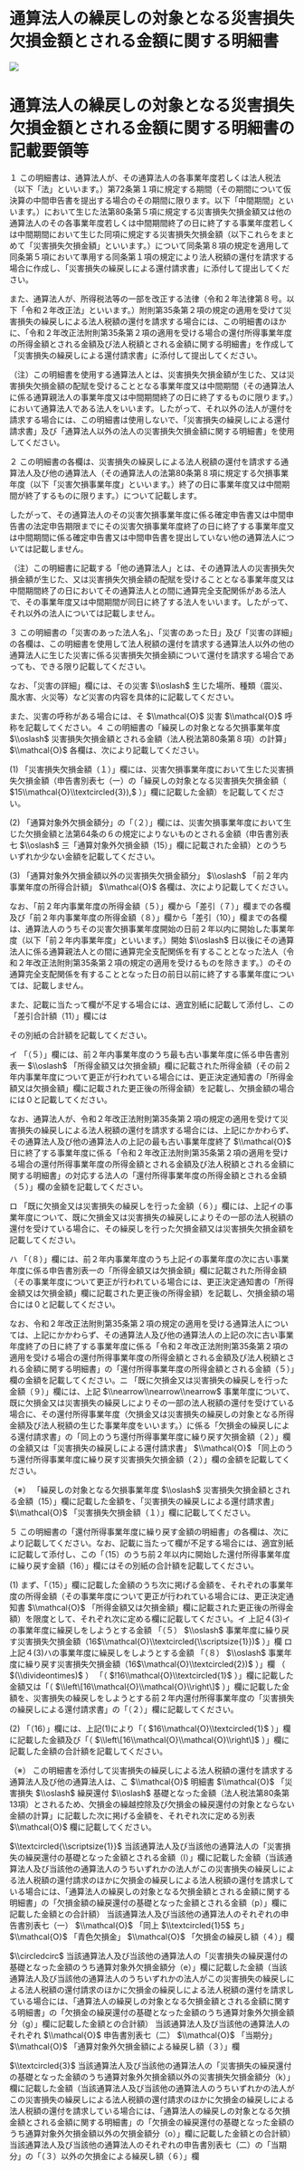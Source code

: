 # 通算法人の繰戻しの対象となる災害損失欠損金額とされる金額に関する明細書

![](https://www.nta.go.jp/tmp/a4ab12ac-09e2-466d-a798-1ed3f41789e6/images/5e481d94148de60d56b8571da46d8101089bafba29ae1083b42de657a13f3311.jpg)

# 通算法人の繰戻しの対象となる災害損失欠損金額とされる金額に関する明細書の記載要領等

１ この明細書は、通算法人が、その通算法人の各事業年度若しくは法人税法（以下「法」といいます。）第72条第１項に規定する期間（その期間について仮決算の中間申告書を提出する場合のその期間に限ります。以下「中間期間」といいます。）において生じた法第80条第５項に規定する災害損失欠損金額又は他の通算法人のその各事業年度若しくは中間期間終了の日に終了する事業年度若しくは中間期間において生じた同項に規定する災害損失欠損金額（以下これらをまとめて「災害損失欠損金額」といいます。）について同条第８項の規定を適用して同条第５項において準用する同条第１項の規定により法人税額の還付を請求する場合に作成し、「災害損失の繰戻しによる還付請求書」に添付して提出してください。

また、通算法人が、所得税法等の一部を改正する法律（令和２年法律第８号。以下「令和２年改正法」といいます。）附則第35条第２項の規定の適用を受けて災害損失の繰戻しによる法人税額の還付を請求する場合には、この明細書のほかに、「令和２年改正法附則第35条第２項の適用を受ける場合の還付所得事業年度の所得金額とされる金額及び法人税額とされる金額に関する明細書」を作成して「災害損失の繰戻しによる還付請求書」に添付して提出してください。

（注）この明細書を使用する通算法人とは、災害損失欠損金額が生じた、又は災害損失欠損金額の配賦を受けることとなる事業年度又は中間期間（その通算法人に係る通算親法人の事業年度又は中間期間終了の日に終了するものに限ります。）において通算法人である法人をいいます。したがって、それ以外の法人が還付を請求する場合には、この明細書は使用しないで、「災害損失の繰戻しによる還付請求書」及び「通算法人以外の法人の災害損失欠損金額に関する明細書」を使用してください。

２ この明細書の各欄は、災害損失の繰戻しによる法人税額の還付を請求する通算法人及び他の通算法人（その通算法人の法第80条第８項に規定する欠損事業年度（以下「災害欠損事業年度」といいます。）終了の日に事業年度又は中間期間が終了するものに限ります。）について記載します。

したがって、その通算法人のその災害欠損事業年度に係る確定申告書又は中間申告書の法定申告期限までにその災害欠損事業年度終了の日に終了する事業年度又は中間期間に係る確定申告書又は中間申告書を提出していない他の通算法人については記載しません。

（注）この明細書に記載する「他の通算法人」とは、その通算法人の災害損失欠損金額が生じた、又は災害損失欠損金額の配賦を受けることとなる事業年度又は中間期間終了の日においてその通算法人との間に通算完全支配関係がある法人で、その事業年度又は中間期間が同日に終了する法人をいいます。したがって、それ以外の法人については記載しません。

３ この明細書の「災害のあった法人名」、「災害のあった日」及び「災害の詳細」の各欄は、この明細書を使用して法人税額の還付を請求する通算法人以外の他の通算法人に生じた災害に係る災害損失欠損金額について還付を請求する場合であっても、できる限り記載してください。

なお、「災害の詳細」欄には、その災害 $\\oslash$ 生じた場所、種類（震災、風水害、火災等）など災害の内容を具体的に記載してください。

また、災害の呼称がある場合には、そ $\\mathcal{O}$ 災害 $\\mathcal{O}$ 呼称を記載してください。４ この明細書の「繰戻しの対象となる欠損事業年度 $\\oslash$ 災害損失欠損金額とされる金額（法人税法第80条第８項）の計算」 $\\mathcal{O}$ 各欄は、次により記載してください。

(1) 「災害損失欠損金額（１）」欄には、災害欠損事業年度において生じた災害損失欠損金額（申告書別表七（一）の「繰戻しの対象となる災害損失欠損金額（ $15\\mathcal{O}\\textcircled{3}),$ ）」欄に記載した金額）を記載してください。

(2) 「通算対象外欠損金額分」の「（２）」欄には、災害欠損事業年度において生じた欠損金額と法第64条の６の規定によりないものとされる金額（申告書別表七 $\\oslash$ 三「通算対象外欠損金額（15）」欄に記載された金額）とのうちいずれか少ない金額を記載してください。

(3) 「通算対象外欠損金額以外の災害損失欠損金額分」 $\\oslash$ 「前２年内事業年度の所得合計額」 $\\mathcal{O}$ 各欄は、次により記載してください。

なお、「前２年内事業年度の所得金額（５）」欄から「差引（７）」欄までの各欄及び「前２年内事業年度の所得金額（８）」欄から「差引（10）」欄までの各欄は、通算法人のうちその災害欠損事業年度開始の日前２年以内に開始した事業年度（以下「前２年内事業年度」といいます。）開始 $\\oslash$ 日以後にその通算法人に係る通算親法人との間に通算完全支配関係を有することとなった法人（令和２年改正法附則第35条第２項の規定の適用を受けるものを除きます。）のその通算完全支配関係を有することとなった日の前日以前に終了する事業年度については、記載しません。

また、記載に当たって欄が不足する場合には、適宜別紙に記載して添付し、この「差引合計額（11）」欄には

その別紙の合計額を記載してください。

イ 「（５）」欄には、前２年内事業年度のうち最も古い事業年度に係る申告書別表一 $\\oslash$ 「所得金額又は欠損金額」欄に記載された所得金額（その前２年内事業年度について更正が行われている場合には、更正決定通知書の「所得金額又は欠損金額」欄に記載された更正後の所得金額）を記載し、欠損金額の場合には０と記載してください。

なお、通算法人が、令和２年改正法附則第35条第２項の規定の適用を受けて災害損失の繰戻しによる法人税額の還付を請求する場合には、上記にかかわらず、その通算法人及び他の通算法人の上記の最も古い事業年度終了 $\\mathcal{O}$ 日に終了する事業年度に係る「令和２年改正法附則第35条第２項の適用を受ける場合の還付所得事業年度の所得金額とされる金額及び法人税額とされる金額に関する明細書」の対応する法人の「還付所得事業年度の所得金額とされる金額（５）」欄の金額を記載してください。

ロ 「既に欠損金又は災害損失の繰戻しを行った金額（６）」欄には、上記イの事業年度について、既に欠損金又は災害損失の繰戻しによりその一部の法人税額の還付を受けている場合に、その繰戻しを行った欠損金額又は災害損失欠損金額を記載してください。

ハ 「（８）」欄には、前２年内事業年度のうち上記イの事業年度の次に古い事業年度に係る申告書別表一の「所得金額又は欠損金額」欄に記載された所得金額（その事業年度について更正が行われている場合には、更正決定通知書の「所得金額又は欠損金額」欄に記載された更正後の所得金額）を記載し、欠損金額の場合には０と記載してください。

なお、令和２年改正法附則第35条第２項の規定の適用を受ける通算法人については、上記にかかわらず、その通算法人及び他の通算法人の上記の次に古い事業年度終了の日に終了する事業年度に係る「令和２年改正法附則第35条第２項の適用を受ける場合の還付所得事業年度の所得金額とされる金額及び法人税額とされる金額に関する明細書」の「還付所得事業年度の所得金額とされる金額（５）」欄の金額を記載してください。ニ 「既に欠損金又は災害損失の繰戻しを行った金額（９）」欄には、上記 $\\nearrow\\nearrow\\nearrow$ 事業年度について、既に欠損金又は災害損失の繰戻しによりその一部の法人税額の還付を受けている場合に、その還付所得事業年度（欠損金又は災害損失の繰戻しの対象となる所得金額及び法人税額の生じた事業年度をいいます。）に係る「欠損金の繰戻しによる還付請求書」の「同上のうち還付所得事業年度に繰り戻す欠損金額（２）」欄の金額又は「災害損失の繰戻しによる還付請求書」 $\\mathcal{O}$ 「同上のうち還付所得事業年度に繰り戻す災害損失欠損金額（２）」欄の金額を記載してください。

（※） 「繰戻しの対象となる欠損事業年度 $\\oslash$ 災害損失欠損金額とされる金額（15）」欄に記載した金額を、「災害損失の繰戻しによる還付請求書」 $\\mathcal{O}$ 「災害損失欠損金額（１）」欄に記載してください。

５ この明細書の「還付所得事業年度に繰り戻す金額の明細書」の各欄は、次により記載してください。なお、記載に当たって欄が不足する場合には、適宜別紙に記載して添付し、この「（15）のうち前２年以内に開始した還付所得事業年度に繰り戻す金額（16）」欄にはその別紙の合計額を記載してください。

(1) まず、「（15）」欄に記載した金額のうち次に掲げる金額を、それぞれの事業年度の所得金額（その事業年度について更正が行われている場合には、更正決定通知書 $\\mathcal{O}$ 「所得金額又は欠損金額」欄に記載された更正後の所得金額）を限度として、それぞれ次に定める欄に記載してください。イ 上記４(3)イの事業年度に繰戻しをしようとする金額 「（５） $\\oslash$ 事業年度に繰り戻す災害損失欠損金額（16$\\mathcal{O}\\textcircled{\\scriptsize{1}})$ ）」欄 ロ 上記４(3)ハの事業年度に繰戻しをしようとする金額 「（８） $\\oslash$ 事業年度に繰り戻す災害損失欠損金額（16$\\mathcal{O}\\textcircled{2})$ ）」欄 （ $(\\divideontimes)$ ） 「（ $!16\\mathcal{O}\\textcircled{1}$ ）」欄に記載した金額又は「（ $\\left\[16\\mathcal{O}\\mathcal{O}\\right\]$ ）」欄に記載した金額を、災害損失の繰戻しをしようとする前２年内還付所得事業年度の「災害損失の繰戻しによる還付請求書」の「（２）」欄に記載してください。

(2) 「（16）」欄には、上記(1)により「（ $16\\mathcal{O}\\textcircled{1}$ ）」欄に記載した金額及び「（ $\\left\[16\\mathcal{O}\\mathcal{O}\\right\]$ ）」欄に記載した金額の合計額を記載してください。

（※） この明細書を添付して災害損失の繰戻しによる法人税額の還付を請求する通算法人及び他の通算法人は、こ $\\mathcal{O}$ 明細書 $\\mathcal{O}$ 「災害損失 $\\oslash$ 繰戻還付 $\\oslash$ 基礎となった金額（法人税法第80条第13項）とされるため、欠損金の繰越控除及び欠損金の繰戻還付の対象とならない金額の計算」に記載した次に掲げる金額を、それぞれ次に定める別表 $\\mathcal{O}$ 欄に記載してください。

$\\textcircled{\\scriptsize{1}}$ 当該通算法人及び当該他の通算法人の「災害損失の繰戻還付の基礎となった金額とされる金額（l）」欄に記載した金額（当該通算法人及び当該他の通算法人のうちいずれかの法人がこの災害損失の繰戻しによる法人税額の還付請求のほかに欠損金の繰戻しによる法人税額の還付を請求している場合には、「通算法人の繰戻しの対象となる欠損金額とされる金額に関する明細書」の「欠損金額の繰戻還付の基礎となった金額とされる金額（p）」欄に記載した金額との合計額） 当該通算法人及び当該他の通算法人のそれぞれの申告書別表七（一） $\\mathcal{O}$ 「同上 $\\textcircled{1}5$ ち」 $\\mathcal{O}$ 「青色欠損金」 $\\mathcal{O}$ 「欠損金の繰戻し額（４）」欄

$\\circledcirc$ 当該通算法人及び当該他の通算法人の「災害損失の繰戻還付の基礎となった金額のうち通算対象外欠損金額分（e）」欄に記載した金額（当該通算法人及び当該他の通算法人のうちいずれかの法人がこの災害損失の繰戻しによる法人税額の還付請求のほかに欠損金の繰戻しによる法人税額の還付を請求している場合には、「通算法人の繰戻しの対象となる欠損金額とされる金額に関する明細書」の「欠損金の繰戻還付の基礎となった金額のうち通算対象外欠損金額分（g）」欄に記載した金額との合計額） 当該通算法人及び当該他の通算法人のそれぞれ $\\mathcal{O}$ 申告書別表七（二） $\\mathcal{O}$ 「当期分」 $\\mathcal{O}$ 「通算対象外欠損金額による繰戻し額（３）」欄

$\\textcircled{3}$ 当該通算法人及び当該他の通算法人の「災害損失の繰戻還付の基礎となった金額のうち通算対象外欠損金額以外の災害損失欠損金額分（k）」欄に記載した金額（当該通算法人及び当該他の通算法人のうちいずれかの法人がこの災害損失の繰戻しによる法人税額の還付請求のほかに欠損金の繰戻しによる法人税額の還付を請求している場合には、「通算法人の繰戻しの対象となる欠損金額とされる金額に関する明細書」の「欠損金の繰戻還付の基礎となった金額のうち通算対象外欠損金額以外の欠損金額分（o）」欄に記載した金額との合計額）当該通算法人及び当該他の通算法人のそれぞれの申告書別表七（二）の「当期分」の「（３）以外の欠損金による繰戻し額（６）」欄